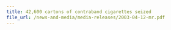 ```yaml
---
title: 42,600 cartons of contraband cigarettes seized
file_url: /news-and-media/media-releases/2003-04-12-mr.pdf
---
```

